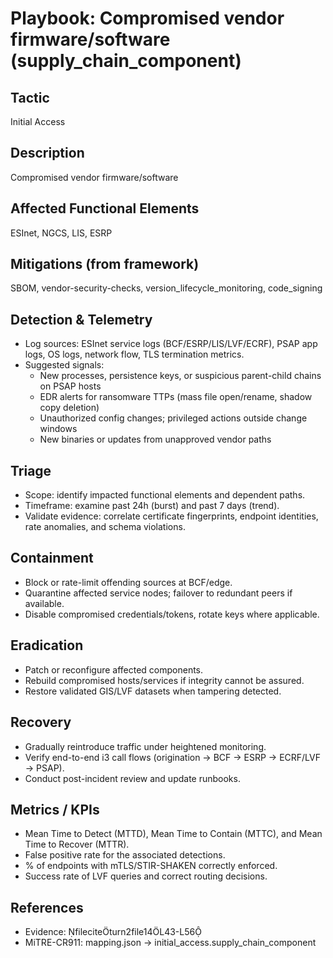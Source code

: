 # Playbook: Compromised vendor firmware/software (supply_chain_component)

## Tactic
Initial Access

## Description
Compromised vendor firmware/software

## Affected Functional Elements
ESInet, NGCS, LIS, ESRP

## Mitigations (from framework)
SBOM, vendor-security-checks, version_lifecycle_monitoring, code_signing

## Detection & Telemetry
- Log sources: ESInet service logs (BCF/ESRP/LIS/LVF/ECRF), PSAP app logs, OS logs, network flow, TLS termination metrics.
- Suggested signals:
  - New processes, persistence keys, or suspicious parent-child chains on PSAP hosts
  - EDR alerts for ransomware TTPs (mass file open/rename, shadow copy deletion)
  - Unauthorized config changes; privileged actions outside change windows
  - New binaries or updates from unapproved vendor paths

## Triage
- Scope: identify impacted functional elements and dependent paths.
- Timeframe: examine past 24h (burst) and past 7 days (trend).
- Validate evidence: correlate certificate fingerprints, endpoint identities, rate anomalies, and schema violations.

## Containment
- Block or rate-limit offending sources at BCF/edge.
- Quarantine affected service nodes; failover to redundant peers if available.
- Disable compromised credentials/tokens, rotate keys where applicable.

## Eradication
- Patch or reconfigure affected components.
- Rebuild compromised hosts/services if integrity cannot be assured.
- Restore validated GIS/LVF datasets when tampering detected.

## Recovery
- Gradually reintroduce traffic under heightened monitoring.
- Verify end-to-end i3 call flows (origination → BCF → ESRP → ECRF/LVF → PSAP).
- Conduct post-incident review and update runbooks.

## Metrics / KPIs
- Mean Time to Detect (MTTD), Mean Time to Contain (MTTC), and Mean Time to Recover (MTTR).
- False positive rate for the associated detections.
- % of endpoints with mTLS/STIR-SHAKEN correctly enforced.
- Success rate of LVF queries and correct routing decisions.

## References
- Evidence: fileciteturn2file14L43-L56
- MiTRE-CR911: mapping.json → initial_access.supply_chain_component

